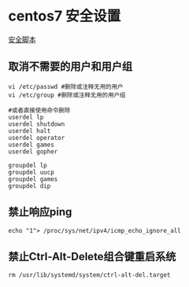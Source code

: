 # centos7 安全设置
[安全脚本](./security.sh)
## 取消不需要的用户和用户组

    vi /etc/passwd #删除或注释无用的用户
    vi /etc/group #删除或注释无用的用户组

    #或者直接使用命令删除
    userdel lp
    userdel shutdown
    userdel halt
    userdel operator
    userdel games
    userdel gopher

    groupdel lp
    groupdel uucp
    groupdel games
    groupdel dip

## 禁止响应ping

    echo "1"> /proc/sys/net/ipv4/icmp_echo_ignore_all

## 禁止Ctrl-Alt-Delete组合键重启系统

    rm /usr/lib/systemd/system/ctrl-alt-del.target
